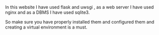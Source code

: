 In this website I have used flask and uwsgi , as a web server I have used nginx and as a DBMS I have used sqlite3.

So make sure you have properly installed them and configured them and creating a virtual environment is a must.

